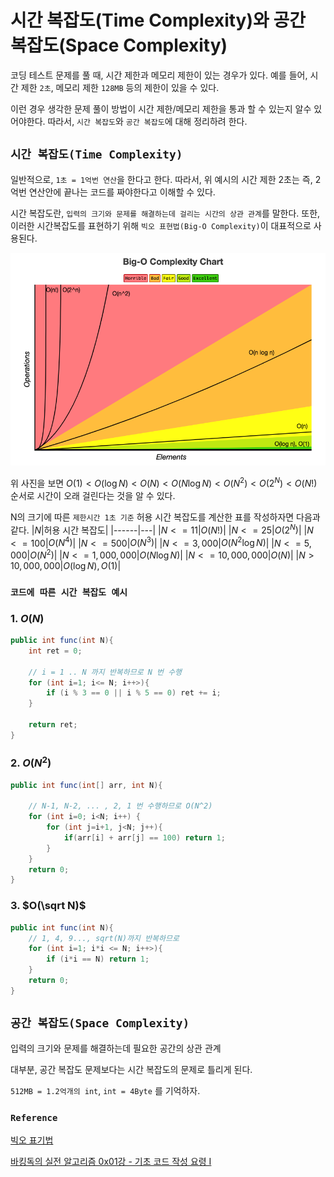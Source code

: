 # 시간 복잡도(Time Complexity)와 공간 복잡도(Space Complexity)

코딩 테스트 문제를 풀 때, 시간 제한과 메모리 제한이 있는 경우가 있다.
예를 들어, 시간 제한 `2초`, 메모리 제한 `128MB` 등의 제한이 있을 수 있다.

이런 경우 생각한 문제 풀이 방법이 시간 제한/메모리 제한을 통과 할 수 있는지 알수 있어야한다.
따라서, `시간 복잡도`와 `공간 복잡도`에 대해 정리하려 한다.

## `시간 복잡도(Time Complexity)`
일반적으로, `1초 = 1억번 연산`을 한다고 한다.
따라서, 위 예시의 시간 제한 2초는 즉, 2억번 연산안에 끝나는 코드를 짜야한다고 이해할 수 있다.

시간 복잡도란, `입력의 크기와 문제를 해결하는데 걸리는 시간의 상관 관계`를 말한다.
또한, 이러한 시간복잡도를 표현하기 위해 `빅오 표현법(Big-O Complexity)`이 대표적으로 사용된다.

![Big-O](../images/Big-O.png)

위 사진을 보면 $O(1) < O(\log N) < O(N) < O(N\log N) < O(N^2) < O(2^N) <O(N!)$ 순서로 시간이 오래 걸린다는 것을 알 수 있다.

N의 크기에 따른 `제한시간 1초 기준` 허용 시간 복잡도를 계산한 표를 작성하자면 다음과 같다.
|$N$|허용 시간 복잡도|
|------|---|
|$N <= 11$|$O(N!)$|
|$N <= 25$|$O(2^N)$|
|$N <= 100$|$O(N^4)$|
|$N <= 500$|$O(N^3)$|
|$N <= 3,000$|$O(N^2\log N)$|
|$N <= 5,000$|$O(N^2)$|
|$N <= 1,000,000$|$O(N\log N)$|
|$N <= 10,000,000$|$O(N)$|
|$N > 10,000,000$|$O(\log N), O(1)$|

### `코드에 따른 시간 복잡도 예시`
### 1. $O(N)$
```java
public int func(int N){
    int ret = 0;

    // i = 1 .. N 까지 반복하므로 N 번 수행
    for (int i=1; i<= N; i++>){
        if (i % 3 == 0 || i % 5 == 0) ret += i;
    }

    return ret;
}
```

### 2. $O(N^2)$
``` java
public int func(int[] arr, int N){

    // N-1, N-2, ... , 2, 1 번 수행하므로 O(N^2)
    for (int i=0; i<N; i++) {
        for (int j=i+1, j<N; j++){
            if(arr[i] + arr[j] == 100) return 1;
        }
    }
    return 0;
}
```

### 3. $O(\sqrt N)$
```java
public int func(int N){
    // 1, 4, 9..., sqrt(N)까지 반복하므로
    for (int i=1; i*i <= N; i++>){
        if (i*i == N) return 1;
    }
    return 0;
}
```


## `공간 복잡도(Space Complexity)`
입력의 크기와 문제를 해결하는데 필요한 공간의 상관 관계

대부분, 공간 복잡도 문제보다는 시간 복잡도의 문제로 틀리게 된다.

`512MB = 1.2억개의 int`, `int = 4Byte` 를 기억하자.

### `Reference`
[빅오 표기법](https://www.bigocheatsheet.com)

[바킹독의 실전 알고리즘 0x01강 - 기초 코드 작성 요령 I](https://blog.encrypted.gg/724)
